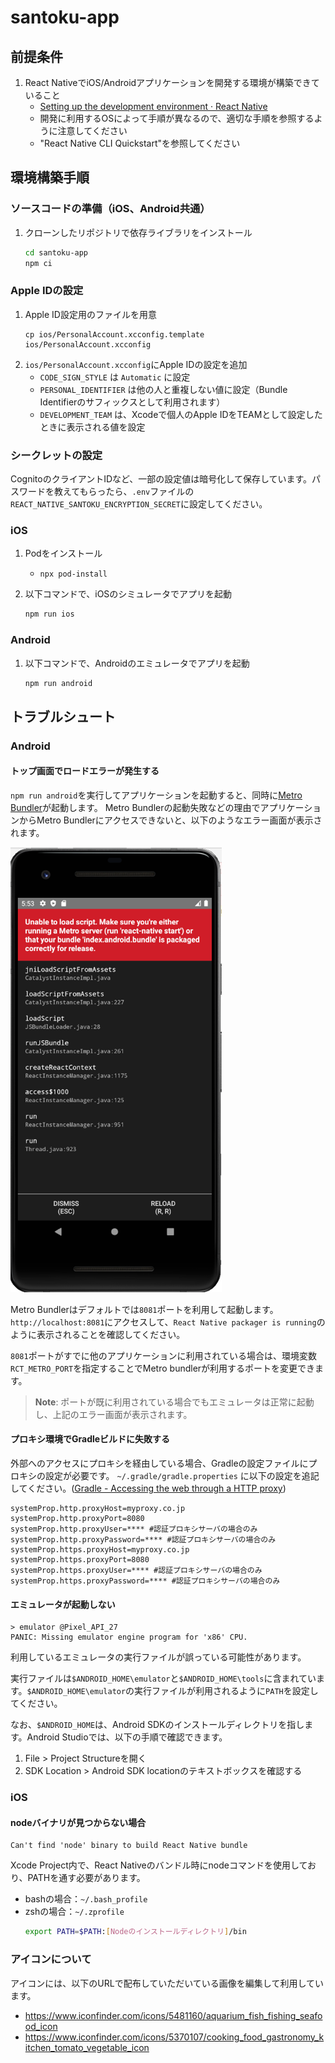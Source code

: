 # santoku-app

## 前提条件

1. React NativeでiOS/Androidアプリケーションを開発する環境が構築できていること
   * [Setting up the development environment · React Native](https://reactnative.dev/docs/environment-setup)
   * 開発に利用するOSによって手順が異なるので、適切な手順を参照するように注意してください
   * "React Native CLI Quickstart"を参照してください

## 環境構築手順

### ソースコードの準備（iOS、Android共通）

1. クローンしたリポジトリで依存ライブラリをインストール
    ```bash
    cd santoku-app
    npm ci
    ```

### Apple IDの設定

1. Apple ID設定用のファイルを用意
   ```
   cp ios/PersonalAccount.xcconfig.template ios/PersonalAccount.xcconfig
   ```
1. `ios/PersonalAccount.xcconfig`にApple IDの設定を追加
   * `CODE_SIGN_STYLE` は `Automatic` に設定
   * `PERSONAL_IDENTIFIER` は他の人と重複しない値に設定（Bundle Identifierのサフィックスとして利用されます）
   * `DEVELOPMENT_TEAM` は、Xcodeで個人のApple IDをTEAMとして設定したときに表示される値を設定

### シークレットの設定

CognitoのクライアントIDなど、一部の設定値は暗号化して保存しています。パスワードを教えてもらったら、`.env`ファイルの`REACT_NATIVE_SANTOKU_ENCRYPTION_SECRET`に設定してください。

### iOS
1. Podをインストール
    * `npx pod-install`

1. 以下コマンドで、iOSのシミュレータでアプリを起動
    ```bash
    npm run ios
    ```

### Android
1. 以下コマンドで、Androidのエミュレータでアプリを起動
    ```bash
    npm run android
    ```

## トラブルシュート

### Android
#### トップ画面でロードエラーが発生する

`npm run android`を実行してアプリケーションを起動すると、同時に[Metro Bundler](https://facebook.github.io/metro/)が起動します。
Metro Bundlerの起動失敗などの理由でアプリケーションからMetro Bundlerにアクセスできないと、以下のようなエラー画面が表示されます。

![](../images/failtoload.png)

Metro Bundlerはデフォルトでは`8081`ポートを利用して起動します。`http://localhost:8081`にアクセスして、`React Native packager is running`のように表示されることを確認してください。

`8081`ポートがすでに他のアプリケーションに利用されている場合は、環境変数`RCT_METRO_PORT`を指定することでMetro bundlerが利用するポートを変更できます。

> **Note**: ポートが既に利用されている場合でもエミュレータは正常に起動し、上記のエラー画面が表示されます。

#### プロキシ環境でGradleビルドに失敗する

外部へのアクセスにプロキシを経由している場合、Gradleの設定ファイルにプロキシの設定が必要です。
`~/.gradle/gradle.properties` に以下の設定を追記してください。([Gradle - Accessing the web through a HTTP proxy](https://docs.gradle.org/current/userguide/build_environment.html#sec:accessing_the_web_via_a_proxy))
```
systemProp.http.proxyHost=myproxy.co.jp
systemProp.http.proxyPort=8080
systemProp.http.proxyUser=**** #認証プロキシサーバの場合のみ
systemProp.http.proxyPassword=**** #認証プロキシサーバの場合のみ
systemProp.https.proxyHost=myproxy.co.jp
systemProp.https.proxyPort=8080
systemProp.https.proxyUser=**** #認証プロキシサーバの場合のみ
systemProp.https.proxyPassword=**** #認証プロキシサーバの場合のみ
```

#### エミュレータが起動しない
```
> emulator @Pixel_API_27
PANIC: Missing emulator engine program for 'x86' CPU.
```

利用しているエミュレータの実行ファイルが誤っている可能性があります。

実行ファイルは`$ANDROID_HOME\emulator`と`$ANDROID_HOME\tools`に含まれています。`$ANDROID_HOME\emulator`の実行ファイルが利用されるように`PATH`を設定してください。

なお、`$ANDROID_HOME`は、Android SDKのインストールディレクトリを指します。Android Studioでは、以下の手順で確認できます。

1. File > Project Structureを開く
1. SDK Location > Android SDK locationのテキストボックスを確認する


### iOS
#### nodeバイナリが見つからない場合
```
Can't find 'node' binary to build React Native bundle
```

Xcode Project内で、React Nativeのバンドル時にnodeコマンドを使用しており、PATHを通す必要があります。


- bashの場合：`~/.bash_profile`
- zshの場合：`~/.zprofile`
    ```bash
    export PATH=$PATH:[Nodeのインストールディレクトリ]/bin
    ```



### アイコンについて

アイコンには、以下のURLで配布していただいている画像を編集して利用しています。

* https://www.iconfinder.com/icons/5481160/aquarium_fish_fishing_seafood_icon
* https://www.iconfinder.com/icons/5370107/cooking_food_gastronomy_kitchen_tomato_vegetable_icon
